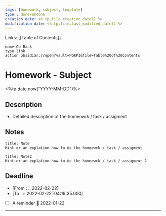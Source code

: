 ```yaml
---
tags: [homework, subject, template]
type : done/undone
creation date: <% tp.file.creation_date() %>
modification date: <% tp.file.last_modified_date() %>
---
```

Links: [[Table of Contents]]
```button
name Go Back
type link
action obsidian://open?vault=PGKPI&file=Table%20of%20Contents
```
# Homework - Subject
<%tp.date.now("YYYY-MM-DD")%>
## Description
-  Detailed description of the homeowrk / task / assigment
## Notes
```ad-example
title: Note
Hint or an explation how to do the homeowrk / task / assigment
```
```ad-note
title: Note2
Hint or an explation how to do the homeowrk / task / assigment 2
```
## Deadline
-  [From : :: 2022-02-22]
-  [To : :: 2022-02-22T04:19:35.000]
- [ ] A reminder 📅 2022-01-23
---